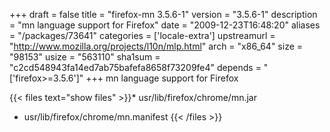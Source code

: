 +++
draft = false
title = "firefox-mn 3.5.6-1"
version = "3.5.6-1"
description = "mn language support for Firefox"
date = "2009-12-23T16:48:20"
aliases = "/packages/73641"
categories = ['locale-extra']
upstreamurl = "http://www.mozilla.org/projects/l10n/mlp.html"
arch = "x86_64"
size = "98153"
usize = "563110"
sha1sum = "c2cd548943fa14ed7ab75bafefa8658f73209fe4"
depends = "['firefox>=3.5.6']"
+++
mn language support for Firefox

{{< files text="show files" >}}* usr/lib/firefox/chrome/mn.jar
* usr/lib/firefox/chrome/mn.manifest
{{< /files >}}